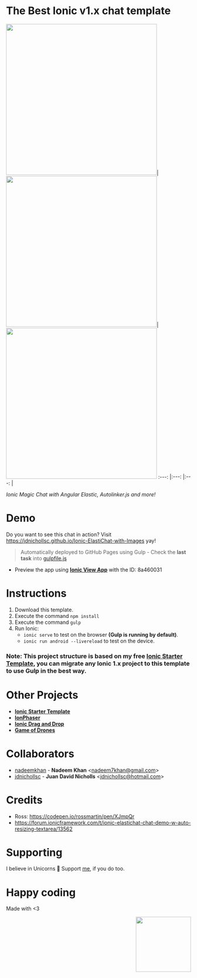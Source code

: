 # **The Best Ionic v1.x chat template**

<img width="auto" height="411px" src="https://s3.amazonaws.com/ionic-marketplace/ionic-elastichat-images/screenshot_1.png">|
<img width="auto" height="411px" src="https://s3.amazonaws.com/ionic-marketplace/ionic-elastichat-images/screenshot_2.png">|
<img width="auto" height="411px" src="https://s3.amazonaws.com/ionic-marketplace/ionic-elastichat-images/screenshot_3.png">
:---: |:---: |:---: |

*Ionic Magic Chat with Angular Elastic, Autolinker.js and more!*

# Demo

Do you want to see this chat in action? Visit https://jdnichollsc.github.io/Ionic-ElastiChat-with-Images yay!
> Automatically deployed to GitHub Pages using Gulp - Check the **last task** into [gulpfile.js](https://github.com/jdnichollsc/Ionic-Starter-Template/blob/master/gulpfile.js)

* Preview the app using **[Ionic View App](http://view.ionic.io/)** with the ID: 8a460031

# Instructions

1. Download this template.
2. Execute the command `npm install`
3. Execute the command `gulp`
4. Run Ionic: 
   - `ionic serve` to test on the browser **(Gulp is running by default)**.
   - `ionic run android --livereload` to test on the device.
   
### **Note**: This project structure is based on my free **[Ionic Starter Template](http://market.ionic.io/starters/ionic-starter-template)**, you can migrate any Ionic 1.x project to this template to use Gulp in the best way. 

# Other Projects
- **[Ionic Starter Template](http://market.ionic.io/starters/ionic-starter-template)**
- **[IonPhaser](http://market.ionic.io/plugins/ionphaser)**
- **[Ionic Drag and Drop](https://github.com/jdnichollsc/Ionic-Drag-and-Drop)**
- **[Game of Drones](https://github.com/jdnichollsc/Game-of-Drones)**

# Collaborators
* [nadeemkhan](https://github.com/nadeemkhan) - **Nadeem Khan** &lt;nadeem7khan@gmail.com&gt;
* [jdnichollsc](https://github.com/jdnichollsc) - **Juan David Nicholls** &lt;jdnichollsc@hotmail.com&gt;

# Credits
- Ross: https://codepen.io/rossmartin/pen/XJmpQr
- https://forum.ionicframework.com/t/ionic-elastichat-chat-demo-w-auto-resizing-textarea/13562

# Supporting
I believe in Unicorns 🦄
Support [me](http://www.paypal.me/jdnichollsc/2), if you do too.

# Happy coding
Made with <3

<img width="150px" src="http://phaser.azurewebsites.net/assets/nicholls.png" align="right">
